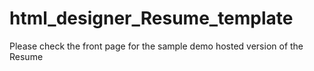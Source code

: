 # html_designer_Resume_template

Please check the front page for the sample demo hosted version of the Resume
